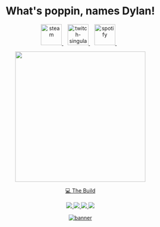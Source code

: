 <h1 align='center'>
  What's poppin, names Dylan!
</h1>
  
<p align='center'>
  <a href="https://steamcommunity.com/id/ImKringle/">
    <img alt="steam" height="56" src="https://cdn.jsdelivr.net/npm/@intergrav/devins-badges@3/assets/cozy/available/steam_vector.svg" />        
  </a>&nbsp;&nbsp;
  <a href="https://www.twitch.tv/Imkringle/">
    <img alt="twitch-singular" height="56" src="https://cdn.jsdelivr.net/npm/@intergrav/devins-badges@3/assets/cozy/social/twitch-singular_vector.svg" />
  </a>&nbsp;&nbsp;
    <a href="https://open.spotify.com/user/31ltk7jf34okug2hm3aruiqcj4dm?si=b91d6f93ee484988/">
    <img alt="spotify" height="56" src="https://cdn.jsdelivr.net/npm/@intergrav/devins-badges@3/assets/cozy/available/spotify_vector.svg" />
  </a>&nbsp;&nbsp;
</p>

<p align='center'>
  <a href="#"><img src="https://github-readme-stats.vercel.app/api?username=ImKringle&show_icons=true&count_private=true&theme=dark" width="350">
</p>

<p align='center'>
  💻 The Build<br/><br/>
  <img src="https://img.shields.io/badge/Windows_11-0078d4?style=for-the-badge&logo=windows-11&logoColor=white" />
  <img src="https://img.shields.io/badge/AMD%20Ryzen_7_5800X-ED1C24?style=for-the-badge&logo=amd&logoColor=white" />
  <img src="https://img.shields.io/badge/RAM-32GB-%230071C5.svg?&style=for-the-badge&logoColor=white" />
  <img src="https://img.shields.io/badge/nvidia-gtx%203060TI-%2376B900.svg?&style=for-the-badge&logo=nvidia&logoColor=white" />
</p>

<p align='center'>
  <img alt="banner" height="" width="" src="https://media1.tenor.com/m/dnfJcln1SwoAAAAC/luffy-bruh.gif" />




